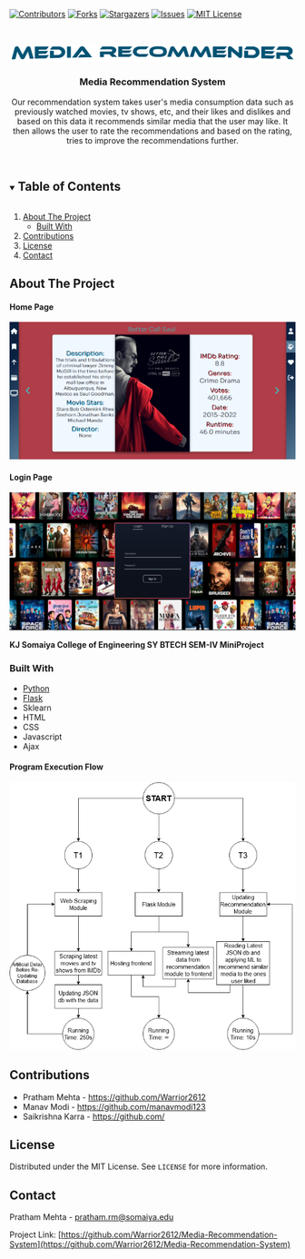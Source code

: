 <!-- PROJECT SHIELDS -->
[![Contributors][contributors-shield]][contributors-url]
[![Forks][forks-shield]][forks-url]
[![Stargazers][stars-shield]][stars-url]
[![Issues][issues-shield]][issues-url]
[![MIT License][license-shield]][license-url]

<!-- PROJECT LOGO -->
<br />
<p align="center">
  <a href="https://github.com/Warrior2612/Media-Recommendation-System">
    <img src="images/logo.png" alt="Logo">
  </a>

  <h3 align="center">Media Recommendation System</h3>

  <p align="center">
    Our recommendation system takes user's media consumption data such as previously watched
movies, tv shows, etc, and their likes and dislikes and based on this data it recommends similar
media that the user may like. It then allows the user to rate the recommendations and
based on the rating, tries to improve the recommendations further.
    <br />
    <br />
  </p>
</p>

<!-- TABLE OF CONTENTS -->
<details open="open">
  <summary><h2 style="display: inline-block">Table of Contents</h2></summary>
  <ol>
    <li>
      <a href="#about-the-project">About The Project</a>
      <ul>
        <li><a href="#built-with">Built With</a></li>
      </ul>
    </li>
    <li><a href="#contributing">Contributions</a></li>
    <li><a href="#license">License</a></li>
    <li><a href="#contact">Contact</a></li>
  </ol>
</details>

<!-- ABOUT THE PROJECT -->
## About The Project

#### Home Page
![Product Name Screen Shot][product-screenshot]

#### Login Page
![Product Name Screen Shot 2][product-screenshot2]

**KJ Somaiya College of Engineering SY BTECH SEM-IV MiniProject**

### Built With

* [Python](https://www.python.org/)
* [Flask](https://flask.palletsprojects.com/en/2.0.x/)
* Sklearn
* HTML
* CSS
* Javascript
* Ajax

#### Program Execution Flow
![Flow][execution-flow]

<!-- CONTRIBUTING -->
## Contributions
- Pratham Mehta - <a>https://github.com/Warrior2612</a>
- Manav Modi - <a>https://github.com/manavmodi123</a>
- Saikrishna Karra - <a>https://github.com/</a>
  
<!-- LICENSE -->
## License

Distributed under the MIT License. See `LICENSE` for more information.

<!-- CONTACT -->
## Contact

Pratham Mehta - pratham.rm@somaiya.edu

Project Link: [https://github.com/Warrior2612/Media-Recommendation-System](https://github.com/Warrior2612/Media-Recommendation-System)

<!-- MARKDOWN LINKS & IMAGES -->
[contributors-shield]: https://img.shields.io/github/contributors/Warrior2612/Media-Recommendation-System.svg?style=for-the-badge
[contributors-url]: https://github.com/Warrior2612/Media-Recommendation-System/graphs/contributors
[forks-shield]: https://img.shields.io/github/forks/Warrior2612/Media-Recommendation-System.svg?style=for-the-badge
[forks-url]: https://github.com/Warrior2612/Media-Recommendation-System/network/members
[stars-shield]: https://img.shields.io/github/stars/Warrior2612/Media-Recommendation-System.svg?style=for-the-badge
[stars-url]: https://github.com/Warrior2612/Media-Recommendation-System/stargazers
[issues-shield]: https://img.shields.io/github/issues/Warrior2612/Media-Recommendation-System.svg?style=for-the-badge
[issues-url]: https://github.com/Warrior2612/Media-Recommendation-System/issues
[license-shield]: https://img.shields.io/github/license/Warrior2612/Media-Recommendation-System?label=license&style=for-the-badge
[license-url]: https://github.com/Warrior2612/Media-Recommendation-System/blob/main/LICENSE.txt
[product-screenshot]: images/screenshot.png
[product-screenshot2]: images/screenshot2.png
[execution-flow]: images/execution-flow.png